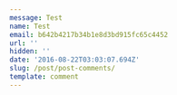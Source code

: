```yaml
---
message: Test
name: Test
email: b642b4217b34b1e8d3bd915fc65c4452
url: ''
hidden: ''
date: '2016-08-22T03:03:07.694Z'
slug: /post/post-comments/
template: comment
---
```

